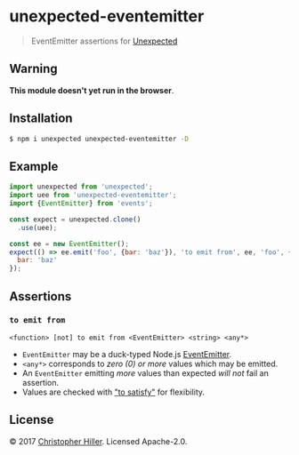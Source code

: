 # unexpected-eventemitter

> EventEmitter assertions for [Unexpected](http://unexpected.js.org/)

## Warning

**This module doesn't yet run in the browser**.

## Installation

```bash
$ npm i unexpected unexpected-eventemitter -D
```

## Example

```js
import unexpected from 'unexpected';
import uee from 'unexpected-eventemitter';
import {EventEmitter} from 'events';

const expect = unexpected.clone()
  .use(uee);

const ee = new EventEmitter();
expect(() => ee.emit('foo', {bar: 'baz'}), 'to emit from', ee, 'foo', {
  bar: 'baz'
});
```

## Assertions

### `to emit from`

`<function> [not] to emit from <EventEmitter> <string> <any*>`

- `EventEmitter` may be a duck-typed Node.js [EventEmitter](https://nodejs.org/api/events.html#events_class_eventemitter).
- `<any*>` corresponds to *zero (0) or more* values which may be emitted.
- An `EventEmitter` emitting *more* values than expected *will not* fail an assertion.
- Values are checked with ["to satisfy"](http://unexpected.js.org/assertions/any/to-satisfy/) for flexibility.

## License

:copyright: 2017 [Christopher Hiller](https://boneskull.com).  Licensed Apache-2.0.
